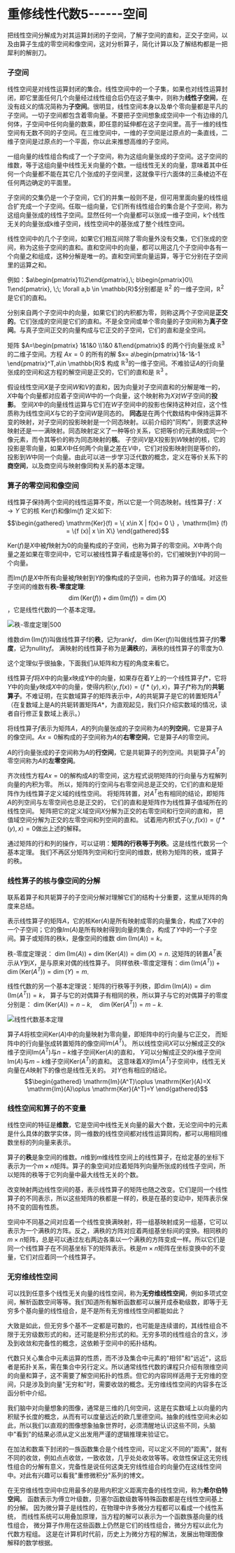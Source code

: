 # 重修线性代数5------空间

把线性空间分解成为对其运算封闭的子空间，了解子空间的直和，正交子空间，以及由算子生成的零空间和像空间，这对分析算子，简化计算以及了解结构都是一把犀利的解剖刀。

### 子空间

线性空间是对线性运算封闭的集合。线性空间中的一个子集，如果也对线性运算封闭，即它里面任何几个向量经过线性组合后仍在这子集中，则称为**线性子空间**，在没有歧义的情况简称为**子空间**。很明显，线性空间本身以及单个零向量都是平凡的子空间。一切子空间都包含着零向量。不要把子空间想象成空间中一个有边缘的几何体，子空间中任何向量的数乘，即任意的延伸都在这子空间里。高于一维的线性空间有无数不同的子空间。在三维空间中，一维的子空间是过原点的一条直线，二维子空间是过原点的一个平面，你以此来推想高维的子空间。

一组向量的线性组合构成了一个子空间，称为这组向量张成的子空间。这子空间的维数，等于这组向量中线性无关向量的个数。一组线性无关的向量，意味着其中任何一个向量都不能在其它几个张成的子空间里，这就像平行六面体的三条棱边不在任何两边确定的平面里。

子空间的交集仍是一个子空间，它们的并集一般则不是，但可用里面向量的线性组合扩充成一个子空间。任取一组向量，它们所有线性组合的集合是个子空间，称为这组向量张成的线性子空间。显然任何一个向量都可以张成一维子空间，k个线性无关的向量张成k维子空间，线性空间中的基张成了整个线性空间。

线性空间中的几个子空间，如果它们相互间除了零向量外没有交集，它们张成的空间，称为这些子空间的直和。直和空间中的向量，都可以用这几个子空间中各有一个向量之和组成，这种分解是唯一的。直和空间里向量运算，等于它分别在子空间里的运算之和。

例如：$a\begin{pmatrix}1\\2\end{pmatrix},\; b\begin{pmatrix}0\\ 1\end{pmatrix}, \;\; \forall  a,b \in \mathbb{R}$分别都是
$\mathbb{R}^2$ 的一维子空间，$\mathbb{R}^2$ 是它们的直和。

分别来自两个子空间中的向量，如果它们的内积都为零，则称这两个子空间是**正交的**。它们张成的空间是它们的直和。不是全空间或单个零向量的子空间称为**真子空间**。与真子空间正交的向量构成与它正交的子空间，它们的直和是全空间。

矩阵 $A=\begin{pmatrix} 1&1&0 \\1&0 &1\end{pmatrix}$ 的两个行向量张成
$\mathbb{R}^3$ 的二维子空间。方程 $Ax=0$ 的所有的解
$x= a\begin{pmatrix}1&-1&-1 \end{pmatrix}^T,a\in \mathbb{R}$ 构成
$\mathbb{R}^3$的一维子空间。不难验证$A$的行向量张成的空间和这方程的解空间是正交的，它们的直和是
$\mathbb{R}^3$ 。

假设线性空间$X$是子空间$W$和$V$的直和，因为向量对子空间直和的分解是唯一的，
$X$中每个向量都对应着子空间$W$中的一个向量，这个映射称为$X$对$W$子空间的**投影**。
空间$X$中的向量线性运算与它们在$W$子空间中的投影也保持这种对应，这个性质称为线性空间$X$与它的子空间$W$是同态的。
**同态**是在两个代数结构中保持运算不变的映射，对子空间的投影映射是一个同态映射。以前介绍的"同构"，则要求这种映射还是一一满映射。同态映射定义了一种等价关系，它把等价的元素映成同一个像元素，而令其等价的称为同态映射的**核**。
子空间$V$是$X$投影到$W$映射的核，它的投影是零向量，如果$X$中任何两个向量之差在$V$中，它们对投影映射则是等价的，投影到$W$中同一个向量。由此可以进一步学习泛代数的概念，定义在等价关系下的**商空间**，以及商空间与映射像同构关系的基本定理。

### 算子的零空间和像空间

线性算子保持两个空间的线性运算不变，所以它是一个同态映射。线性算子$f:X \to Y$
它的核 $\mathrm{Ker}(f)$和像$\mathrm{Im}(f)$ 定义如下: $$\begin{gathered}
        \mathrm{Ker}(f) = \{ x\in X | f(x)= 0 \} ，\mathrm{Im} (f) = \{f (x)| x \in X\}  
    \end{gathered}$$

$\mathrm{Ker}(f)$是$X$中被$f$映射为0的向量构成的子空间，也称为算子的零空间。$X$中两个向量之差如果在零空间中，它可以被线性算子看成是等价的，它们被映到$Y$中的同一个向量。

而$\mathrm{Im}(f)$是$X$中所有向量被$f$映射到$Y$的像构成的子空间，也称为算子的值域。对这些子空间的维数有**秩-零度定理**:
$$\dim(\mathrm{Ker}(f))+\dim (\mathrm{Im}(f))=\dim(X)$$，它是线性代数的一个基本定理。

![秩-零度定理|500](160449rx8lvzcxlgan88va.png)

维数$\dim(\mathrm{Im}(f))$叫做线性算子f的**秩**，记为$\mathrm{rank} f$，
$\dim(\mathrm{Ker}(f))$叫做线性算子$f$的**零度**，记为$\mathrm{nullity} f$。
满映射的线性算子称为是**满秩**的，满秩的线性算子的零度为$0$.

这个定理似乎很抽象，下面我们从矩阵和方程的角度来看它。

线性算子$f$将$X$中的向量$x$映成$Y$中的向量，如果存在着$Y$上的一个线性算子$f*$，它将$Y$中的向量$y$映成$X$中的向量，使得内积$\left\langle y, f(x)\right\rangle = \left\langle f*(y), x\right\rangle$，算子$f*$称为$f$的**共轭算子**。不难证明，在实数域算子的矩阵表示中，$A$的共轭算子是它的转置矩阵$A^T$（在复数域上是A的共轭转置矩阵$A*$，为直观起见，我们只介绍实数域的情况，读者自行修正复数域上表示。）

将线性算子$f$表示为矩阵$A$，$A$的列向量张成的子空间称为$A$的**列空间**，它是算子A的像空间。$Ax=0$解构成的子空间称为$A$的**右零空间**，它是算子$A$的零空间。

$A$的行向量张成的子空间称为$A$的**行空间**，它是共轭算子的列空间。共轭算子$A^T$的零空间称为$A$的**左零空间**。

齐次线性方程$Ax=0$的解构成$A$的零空间，这方程式说明矩阵的行向量与方程解列向量的内积为零。
所以，矩阵的行空间与右零空间总是正交的，它们的直和是矩阵作为线性算子定义域的线性空间。
将矩阵转置，对$A^T$也有相同的结论，即矩阵$A$的列空间与左零空间也总是正交的，
它们的直和是矩阵作为线性算子值域所在的线性空间。
矩阵把它的定义域空间$X$分解为正交的右零空间和行空间的直和，
把值域空间分解为正交的左零空间和列空间的直和。
试着用内积式子$\left\langle y, f(x)\right\rangle = \left\langle f*(y), x\right\rangle = 0$做出上述的解释。

通过矩阵的行和列的操作，可以证明：**矩阵的行秩等于列秩**。这是线性代数另一个基本定理。
我们不再区分矩阵列空间和行空间的维数，统称为矩阵的秩，或算子的秩。

### 线性算子的核与像空间的分解

联系着算子和共轭算子的子空间分解对理解它们的结构十分重要，这里从矩阵的角度来总结。

表示线性算子的矩阵$A$，它的核$\mathrm{Ker}(A)$是所有映射成零的向量集合，构成了X中的一个子空间；它的像$Im(A)$是所有映射得到向量的集合，构成了$Y$中的一个子空间。算子或矩阵的秩k，是像空间的维数
$\dim(\mathrm{Im}(A)) = k$。

秩-零度定理说： $\dim(\mathrm{Im}(A))+\dim(\mathrm{Ker}(A)) = \dim(X) = n$.
这矩阵的转置$A^T$表示从$Y$到$X$，是与原来对偶的线性算子。
同样依秩-零度定理有：$\dim(\mathrm{Im}(A^T)) + \dim(\mathrm{Ker}(A^T)) = \dim(Y) = m$.

线性代数的另一个基本定理说：矩阵的行秩等于列秩，即$\dim(\mathrm{Im}(A)) = \dim(\mathrm{Im}(A^T)) = k$，
算子与它的对偶算子有相同的秩，所以算子与它的对偶算子的零度分别是：
$\dim(\mathrm{Ker}(A)) = n-k,\quad \dim(\mathrm{Ker}(A^T)) = m-k$.

![线性代数基本定理](1604494yzy1do1yro41gva.png)

算子$A$将核空间$\mathrm{Ker}(A)$中的向量映射为零向量，即矩阵中的行向量与它正交，
而矩阵中的行向量张成转置矩阵的像空间$\mathrm{Im}(A^T)$。
所以线性空间$X$可以分解成正交的$k$维子空间$\mathrm{Im}(A^T)$与$n-k$维子空间$\mathrm{Ker}(A)$的直和，
$Y$可以分解成正交的$k$维子空间$\mathrm{Im}(A)$与$m-k$维子空间$\mathrm{Ker}(A^T)$的直和。
这意味着$X$的$\mathrm{Im}(A^T)$子空间中，线性无关向量在$A$映射下的像也是线性无关的。
对$Y$也有相应的结论。
$$\begin{gathered}
        \mathrm{Im}(A^T)\oplus \mathrm{Ker}(A)=X  \mathrm{Im}(A)\oplus \mathrm{Ker}(A^T)=Y
    \end{gathered}$$

### 线性空间和算子的不变量

线性空间的特征是**维数**，它是空间中线性无关向量的最大个数，无论空间中的元素是什么具体的数学实体，同一维数的线性空间都对线性运算同构，都可以用相同维数坐标的列向量来表示。

算子的**秩**是象空间的维数。$n$维到$m$维线性空间上的线性算子，在给定基的坐标下表示为一个$m\times n$矩阵。算子的象空间对应着矩阵列向量所张成的线性子空间，所以矩阵的秩等于它列向量中最大线性无关的个数。

改变映射两边线性空间的基，表示线性算子的矩阵也随之改变。它们是同一个线性算子的不同表示，所以这些矩阵的秩都是一样的，秩是在基的变动中，矩阵表示保持不变的固有性质。

空间中不同基之间对应着一个线性变换满映射，将一组基映射成另一组基，它可以表示为一个满秩的方阵。反之，满秩的方阵对应着两组基坐标间的变换。相同秩的$m\times n$矩阵，总是可以通过左右两边各乘以一个满秩的方阵变成一样。所以它们是同一个线性算子在不同基坐标下的矩阵表示。秩是$m\times n$矩阵在坐标变换中的不变量，它们对应着同一个线性算子。

### 无穷维线性空间

可以找到任意多个线性无关向量的线性空间，称为**无穷维线性空间**，例如多项式空间，解析函数空间等等。我们知道所有解析函数都可以展开成泰勒级数，即等于无穷多个基向量的线性组合，是不是所有无穷维线性空间都能如此？

大致是如此，但无穷多个基不一定都是可数的，也可能是连续谱的，其线性组合不限于无穷级数形式的和，还可能是积分形式的和。无穷多项的线性组合的含义，涉及到收敛和完备性的概念，这依赖于空间中的拓扑结构。

代数只关心集合中元素运算的性质，而不涉及集合中元素的"相邻"和"远近"，这后者是拓扑关系，需在集合中另行定义。所以通常线性代数的课程只介绍有限维空间的向量和算子，这不需要了解空间拓扑的性质。但它的内容同样适用于无穷维的空间，只是涉及到向量"无穷和"时，需要收敛的概念。无穷维线性空间的内容多在泛函分析中介绍。

我们脑中对向量想象的图像，通常是三维的几何空间，这是在实数域上以向量的内积赋予长度的概念，从而有可以度量远近的欧几里德空间。抽象的线性空间未必如此，所以我们以直观的图像想象抽象世界时，必须清醒地认识这些不同，头脑中"看到"的结果必须从定义出发用严谨的逻辑推理来验证它。

在加法和数乘下封闭的一族函数集合是个线性空间，可以定义不同的"距离"，就有不同的收敛，例如点点收敛，一致收敛，几乎处处收敛等等。收敛性保证这无穷线性组合的分解有意义，完备性是说任何这类无穷线性组合的向量仍在这线性空间中。对此有兴趣可以看我"重修微积分"系列的博文。

在无穷维线性空间中应用最多的是用内积定义距离完备的线性空间，称为**希尔伯特空间**。
函数表示为傅立叶级数，贝塞尔函数级数等特殊函数都是在线性空间基上的分解。
因为微分算子是线性的，在物理中许多微分方程都可以看成一个线性系统，
而线性系统可以用叠加原理，当方程的解可以表示为一个函数族基向量的线性组合，
微分算子作用在这些函数上仍然是它们的线性组合，微分方程以此化为代数方程组。
这是在计算机时代前，历史上为微分方程的解法，发展出物理图像解释的数学根据。
